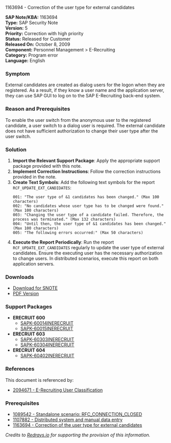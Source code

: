 1163694 - Correction of the user type for external candidates

**SAP Note/KBA:** 1163694  
**Type:** SAP Security Note  
**Version:** 5  
**Priority:** Correction with high priority  
**Status:** Released for Customer  
**Released On:** October 8, 2009  
**Component:** Personnel Management > E-Recruiting  
**Category:** Program error  
**Language:** English  

### Symptom
External candidates are created as dialog users for the logon when they are registered. As a result, if they know a user name and the application server, they can use SAP GUI to log on to the SAP E-Recruiting back-end system.

### Reason and Prerequisites
To enable the user switch from the anonymous user to the registered candidate, a user switch to a dialog user is required. The external candidate does not have sufficient authorization to change their user type after the user switch.

### Solution
1. **Import the Relevant Support Package**: Apply the appropriate support package provided with this note.
2. **Implement Correction Instructions**: Follow the correction instructions provided in the note.
3. **Create Text Symbols**: Add the following text symbols for the report `RCF_UPDATE_EXT_CANDIDATES`:
    ```
    001: "The user type of &1 candidates has been changed." (Max 100 characters)
    002: "No candidates whose user type has to be changed were found." (Max 100 characters)
    003: "Changing the user type of a candidate failed. Therefore, the process was terminated." (Max 132 characters)
    004: "Until then, the user type of &1 candidates has been changed." (Max 100 characters)
    005: "The following errors occurred:" (Max 50 characters)
    ```
4. **Execute the Report Periodically**: Run the report `RCF_UPDATE_EXT_CANDIDATES` regularly to update the user type of external candidates. Ensure the executing user has the necessary authorization to change users. In distributed scenarios, execute this report on both application servers.

### Downloads
- [Download for SNOTE](https://notesdownloads.sap.com/note/0040000007017932017)
- [PDF Version](https://userapps.support.sap.com/sap/support/sfm/notes/print/0001163694?language=en-US&token=AEF92A301267403589AE752555D7715B)

### Support Packages
- **ERECRUIT 600**
  - [SAPK-60014INERECRUIT](https://me.sap.com/supportpackage/SAPK-60014INERECRUIT)
  - [SAPK-60015INERECRUIT](https://me.sap.com/supportpackage/SAPK-60015INERECRUIT)
- **ERECRUIT 603**
  - [SAPK-60303INERECRUIT](https://me.sap.com/supportpackage/SAPK-60303INERECRUIT)
  - [SAPK-60304INERECRUIT](https://me.sap.com/supportpackage/SAPK-60304INERECRUIT)
- **ERECRUIT 604**
  - [SAPK-60402INERECRUIT](https://me.sap.com/supportpackage/SAPK-60402INERECRUIT)

### References
This document is referenced by:
- [2094671 - E-Recruiting User Classification](https://me.sap.com/notes/2094671)

### Prerequisites
- [1089542 - Standalone scenario: RFC_CONNECTION_CLOSED](https://me.sap.com/notes/1089542)
- [1107882 - Distributed system and manual data entry](https://me.sap.com/notes/1107882)
- [1163694 - Correction of the user type for external candidates](https://me.sap.com/notes/1163694)

*Credits to [Redrays.io](https://redrays.io) for supporting the provision of this information.*